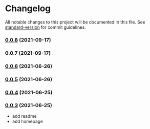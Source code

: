 # Changelog

All notable changes to this project will be documented in this file. See [standard-version](https://github.com/conventional-changelog/standard-version) for commit guidelines.

### [0.0.8](https://github.com/Foreinyel/react-use-shared-state/compare/v0.0.7...v0.0.8) (2021-09-17)

### 0.0.7 (2021-09-17)

### [0.0.6](https://github.com/Foreinyel/react-use-shared-state/compare/v0.0.5...v0.0.6) (2021-06-26)

### [0.0.5](https://github.com/Foreinyel/react-use-shared-state/compare/v0.0.4...v0.0.5) (2021-06-26)

### [0.0.4](https://github.com/Foreinyel/react-use-shared-state/compare/v0.0.3...v0.0.4) (2021-06-25)

### [0.0.3](https://github.com/Foreinyel/react-use-shared-state/compare/v0.0.2...v0.0.3) (2021-06-25)

- add readme
- add homepage
